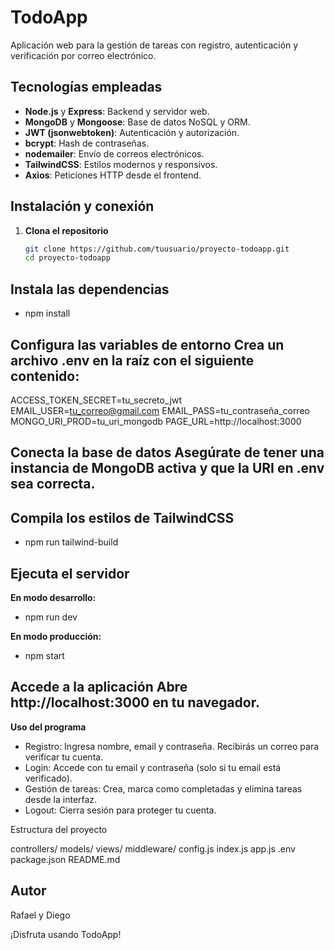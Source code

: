 # TodoApp

Aplicación web para la gestión de tareas con registro, autenticación y verificación por correo electrónico.

## Tecnologías empleadas

- **Node.js** y **Express**: Backend y servidor web.
- **MongoDB** y **Mongoose**: Base de datos NoSQL y ORM.
- **JWT (jsonwebtoken)**: Autenticación y autorización.
- **bcrypt**: Hash de contraseñas.
- **nodemailer**: Envío de correos electrónicos.
- **TailwindCSS**: Estilos modernos y responsivos.
- **Axios**: Peticiones HTTP desde el frontend.

## Instalación y conexión

1. **Clona el repositorio**
   ```sh
   git clone https://github.com/tuusuario/proyecto-todoapp.git
   cd proyecto-todoapp

## Instala las dependencias

- npm install

## Configura las variables de entorno Crea un archivo .env en la raíz con el siguiente contenido:

ACCESS_TOKEN_SECRET=tu_secreto_jwt
EMAIL_USER=tu_correo@gmail.com
EMAIL_PASS=tu_contraseña_correo
MONGO_URI_PROD=tu_uri_mongodb
PAGE_URL=http://localhost:3000

## Conecta la base de datos Asegúrate de tener una instancia de MongoDB activa y que la URI en .env sea correcta.

## Compila los estilos de TailwindCSS

- npm run tailwind-build

## Ejecuta el servidor

**En modo desarrollo:**

- npm run dev

**En modo producción:**

- npm start

## Accede a la aplicación Abre http://localhost:3000 en tu navegador.

**Uso del programa**
- Registro: Ingresa nombre, email y contraseña. Recibirás un correo para verificar tu cuenta.
- Login: Accede con tu email y contraseña (solo si tu email está verificado).
- Gestión de tareas: Crea, marca como completadas y elimina tareas desde la interfaz.
- Logout: Cierra sesión para proteger tu cuenta.

Estructura del proyecto

controllers/
models/
views/
middleware/
config.js
index.js
app.js
.env
package.json
README.md


## Autor

Rafael y Diego

¡Disfruta usando TodoApp!

